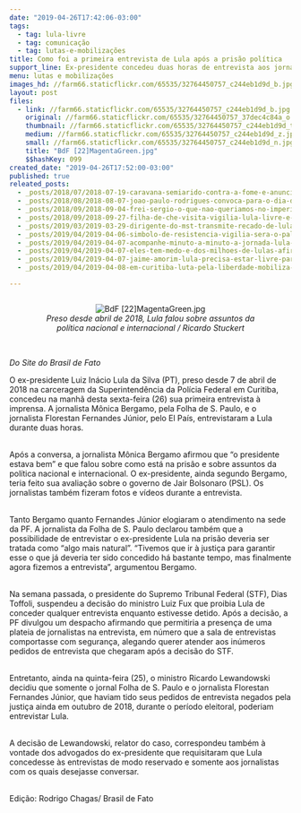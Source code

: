 ```yaml
---
date: "2019-04-26T17:42:06-03:00"
tags:
  - tag: lula-livre
  - tag: comunicação
  - tag: lutas-e-mobilizações
title: Como foi a primeira entrevista de Lula após a prisão política
support_line: Ex-presidente concedeu duas horas de entrevista aos jornalistas Mônica Bergamo e Florestan Fernandes Júnior
menu: lutas e mobilizações
images_hd: //farm66.staticflickr.com/65535/32764450757_c244eb1d9d_b.jpg
layout: post
files:
  - link: //farm66.staticflickr.com/65535/32764450757_c244eb1d9d_b.jpg
    original: //farm66.staticflickr.com/65535/32764450757_37dec4c84a_o.jpg
    thumbnail: //farm66.staticflickr.com/65535/32764450757_c244eb1d9d_t.jpg
    medium: //farm66.staticflickr.com/65535/32764450757_c244eb1d9d_z.jpg
    small: //farm66.staticflickr.com/65535/32764450757_c244eb1d9d_n.jpg
    title: "BdF [22]MagentaGreen.jpg"
    $$hashKey: 099
created_date: "2019-04-26T17:52:00-03:00"
published: true
releated_posts:
  - _posts/2018/07/2018-07-19-caravana-semiarido-contra-a-fome-e-anunciada-em-ato-politico-da-marcha-lula-livre.md
  - _posts/2018/08/2018-08-07-joao-paulo-rodrigues-convoca-para-o-dia-do-basta-impulsionado-pelas-centrais-sindicais.md
  - _posts/2018/09/2018-09-04-frei-sergio-o-que-nao-queriamos-no-imperio-se-preservou-no-judiciario-precisamos-enfrentar-essa-casta.md
  - _posts/2018/09/2018-09-27-filha-de-che-visita-vigilia-lula-livre-e-manifesta-solidariedade-a-lula.md
  - _posts/2019/03/2019-03-29-dirigente-do-mst-transmite-recado-de-lula-esta-na-hora-de-debater-olho-no-olho.md
  - _posts/2019/04/2019-04-06-simbolo-de-resistencia-vigilia-sera-o-palco-de-grande-ato-nacional-por-lula.md
  - _posts/2019/04/2019-04-07-acompanhe-minuto-a-minuto-a-jornada-lula-livre.md
  - _posts/2019/04/2019-04-07-eles-tem-medo-e-dos-milhoes-de-lulas-afirma-ex-presidente-em-carta-aos-brasileiros.md
  - _posts/2019/04/2019-04-07-jaime-amorim-lula-precisa-estar-livre-para-trazer-esperanca-e-o-direito-de-sonhar.md
  - _posts/2019/04/2019-04-08-em-curitiba-luta-pela-liberdade-mobiliza-multidao.md

---
```

<div style="text-align:center">
<figure class="image" style="display:inline-block"><img alt="BdF [22]MagentaGreen.jpg" src="//farm66.staticflickr.com/65535/32764450757_c244eb1d9d_b.jpg" />
<figcaption><em>Preso desde abril de 2018, Lula falou sobre assuntos da pol&iacute;tica nacional e internacional / Ricardo Stuckert</em></figcaption>
</figure>
</div>

<p><br />
<em>Do Site do Brasil de Fato</em></p>

<p>O ex-presidente Luiz In&aacute;cio Lula da Silva (PT), preso desde 7 de abril de 2018 na carceragem da Superintend&ecirc;ncia da Pol&iacute;cia Federal em Curitiba, concedeu na manh&atilde; desta sexta-feira (26) sua primeira entrevista &agrave; imprensa. A jornalista M&ocirc;nica Bergamo, pela Folha de S. Paulo, e o jornalista Florestan Fernandes J&uacute;nior, pelo El Pa&iacute;s, entrevistaram a Lula durante duas horas.<br />
&nbsp;</p>

<p>Ap&oacute;s a conversa, a jornalista M&ocirc;nica Bergamo afirmou que &ldquo;o presidente estava bem&rdquo; e que falou sobre como est&aacute; na pris&atilde;o e sobre assuntos da pol&iacute;tica nacional e internacional. O ex-presidente, ainda segundo Bergamo, teria feito sua avalia&ccedil;&atilde;o sobre o governo de Jair Bolsonaro (PSL). Os jornalistas tamb&eacute;m fizeram fotos e v&iacute;deos durante a entrevista.<br />
&nbsp;</p>

<p>Tanto Bergamo quanto Fernandes J&uacute;nior elogiaram o atendimento na sede da PF. A jornalista da Folha de S. Paulo declarou tamb&eacute;m que a possibilidade de entrevistar o ex-presidente Lula na pris&atilde;o deveria ser tratada como &ldquo;algo mais natural&rdquo;. &ldquo;Tivemos que ir &agrave; justi&ccedil;a para garantir esse o que j&aacute; deveria ter sido concedido h&aacute; bastante tempo, mas finalmente agora fizemos a entrevista&rdquo;, argumentou Bergamo.<br />
&nbsp;</p>

<p>Na semana passada, o presidente do Supremo Tribunal Federal (STF), Dias Toffoli, suspendeu a decis&atilde;o do ministro Luiz Fux que proibia Lula de conceder qualquer entrevista enquanto estivesse detido. Ap&oacute;s a decis&atilde;o, a PF divulgou um despacho afirmando que permitiria a presen&ccedil;a de uma plateia de jornalistas na entrevista, em n&uacute;mero que a sala de entrevistas comportasse com seguran&ccedil;a, alegando querer atender aos in&uacute;meros pedidos de entrevista que chegaram ap&oacute;s a decis&atilde;o do STF.<br />
&nbsp;</p>

<p>Entretanto, ainda na quinta-feira (25), o ministro Ricardo Lewandowski decidiu que somente o jornal Folha de S. Paulo e o jornalista Florestan Fernandes J&uacute;nior, que haviam tido seus pedidos de entrevista negados pela justi&ccedil;a ainda em outubro de 2018, durante o per&iacute;odo eleitoral, poderiam entrevistar Lula.<br />
&nbsp;</p>

<p>A decis&atilde;o de Lewandowski, relator do caso, correspondeu tamb&eacute;m &agrave; vontade dos advogados do ex-presidente que requisitaram que Lula concedesse &agrave;s entrevistas de modo reservado e somente aos jornalistas com os quais desejasse conversar.<br />
&nbsp;</p>

<p>Edi&ccedil;&atilde;o: Rodrigo Chagas/ Brasil de Fato</p>
